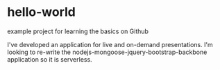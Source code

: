 # hello-world
example project for learning the basics on Github

I've developed an application for live and on-demand presentations. I'm looking to re-write the nodejs-mongoose-jquery-bootstrap-backbone application so it is serverless.
